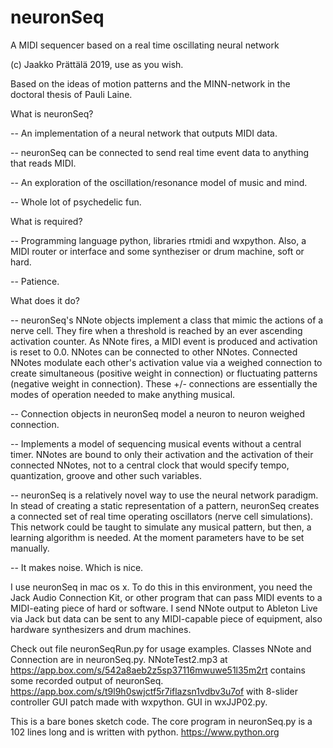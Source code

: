 # neuronSeq
A MIDI sequencer based on a real time oscillating neural network



(c) Jaakko Prättälä 2019, use as you wish.



Based on the ideas of motion patterns and the MINN-network in the doctoral thesis of Pauli Laine.


What is neuronSeq?

-- An implementation of a neural network that outputs MIDI data.

-- neuronSeq can be connected to send real time event data to anything that reads MIDI.

-- An exploration of the oscillation/resonance model of music and mind.

-- Whole lot of psychedelic fun.




What is required?

-- Programming language python, libraries rtmidi and wxpython.
Also, a MIDI router or interface and some syntheziser or drum machine, soft or hard.

-- Patience.






What does it do?


-- neuronSeq's NNote objects implement a class that mimic the actions of a nerve cell.
   They fire when a threshold is reached by an ever ascending activation counter. As NNote fires,
   a MIDI event is produced and activation is reset to 0.0.
   NNotes can be connected to other NNotes. Connected NNotes modulate each other's activation value
   via a weighed connection to create simultaneous (positive weight in connection)
   or fluctuating patterns (negative weight in connection). These +/- connections
   are essentially the modes of operation needed to make anything musical.

-- Connection objects in neuronSeq model a neuron to neuron weighed connection.

-- Implements a model of sequencing musical events without a central timer. NNotes are bound to only their activation
   and the activation of their connected NNotes, not to a central clock that would specify tempo, quantization, groove
   and other such variables.


-- neuronSeq is a relatively novel way to use the neural network paradigm. In stead of creating a static
   representation of a pattern, neuronSeq creates a connected set of real time operating oscillators
   (nerve cell simulations). This network could be taught to simulate any musical pattern,
   but then, a learning algorithm is needed. At the moment parameters have to be set manually.


-- It makes noise. Which is nice.
   





I use neuronSeq in mac os x. To do this in this environment, you need the Jack Audio Connection Kit,
or other program that can pass MIDI events to a MIDI-eating piece of hard or software.
I send NNote output to Ableton Live via Jack but data can be sent to any MIDI-capable piece of equipment, also
hardware synthesizers and drum machines.



Check out file neuronSeqRun.py for usage examples. Classes NNote and Connection are in neuronSeq.py.
NNoteTest2.mp3 at https://app.box.com/s/542a8aeb2z5sp37116mwuwe51l35m2rt contains some recorded output of
neuronSeq. https://app.box.com/s/t9l9h0swjctf5r7iflazsn1vdbv3u7of with 8-slider controller GUI patch
made with wxpython. GUI in wxJJP02.py.

This is a bare bones sketch code. The core program in neuronSeq.py is a 102 lines long and is written with python. https://www.python.org




